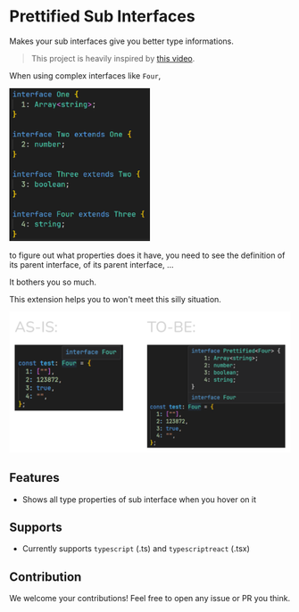 # Prettified Sub Interfaces

Makes your sub interfaces give you better type informations.

> This project is heavily inspired by [this video](https://youtube.com/shorts/2lCCKiWGlC0?si=cziYTa31RRDW_Qq_).

When using complex interfaces like `Four`,

<img src="./assets/complex interface.png" width="50%" >

to figure out what properties does it have, you need to see the definition of its parent interface, of its parent interface, ...

It bothers you so much.

This extension helps you to won't meet this silly situation.

<img src="./assets/as-is to-be.png">

## Features

- Shows all type properties of sub interface when you hover on it

## Supports

- Currently supports `typescript` (.ts) and `typescriptreact` (.tsx)

## Contribution

We welcome your contributions! Feel free to open any issue or PR you think.
